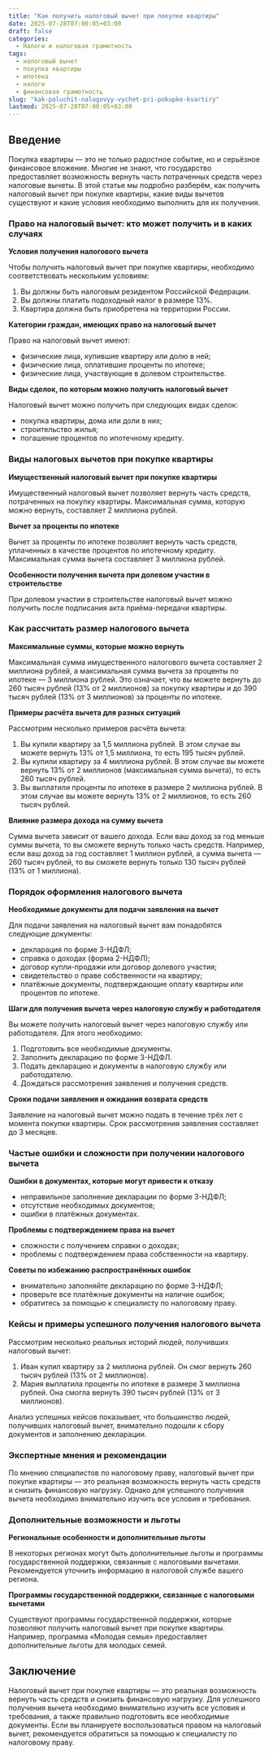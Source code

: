 ```yaml
---
title: "Как получить налоговый вычет при покупке квартиры"
date: 2025-07-28T07:00:05+03:00
draft: false
categories:
  - Налоги и налоговая грамотность
tags:
  - налоговый вычет
  - покупка квартиры
  - ипотека
  - налоги
  - финансовая грамотность
slug: "kak-poluchit-nalogovyy-vychet-pri-pokupke-kvartiry"
lastmod: 2025-07-28T07:00:05+03:00
---
```


## Введение

Покупка квартиры — это не только радостное событие, но и серьёзное финансовое вложение. Многие не знают, что государство предоставляет возможность вернуть часть потраченных средств через налоговые вычеты. В этой статье мы подробно разберём, как получить налоговый вычет при покупке квартиры, какие виды вычетов существуют и какие условия необходимо выполнить для их получения.

### Право на налоговый вычет: кто может получить и в каких случаях

**Условия получения налогового вычета**

Чтобы получить налоговый вычет при покупке квартиры, необходимо соответствовать нескольким условиям:

1. Вы должны быть налоговым резидентом Российской Федерации.
2. Вы должны платить подоходный налог в размере 13%.
3. Квартира должна быть приобретена на территории России.

**Категории граждан, имеющих право на налоговый вычет**

Право на налоговый вычет имеют:

- физические лица, купившие квартиру или долю в ней;
- физические лица, оплатившие проценты по ипотеке;
- физические лица, участвующие в долевом строительстве.

**Виды сделок, по которым можно получить налоговый вычет**

Налоговый вычет можно получить при следующих видах сделок:

- покупка квартиры, дома или доли в них;
- строительство жилья;
- погашение процентов по ипотечному кредиту.

### Виды налоговых вычетов при покупке квартиры

**Имущественный налоговый вычет при покупке квартиры**

Имущественный налоговый вычет позволяет вернуть часть средств, потраченных на покупку квартиры. Максимальная сумма, которую можно вернуть, составляет 2 миллиона рублей.

**Вычет за проценты по ипотеке**

Вычет за проценты по ипотеке позволяет вернуть часть средств, уплаченных в качестве процентов по ипотечному кредиту. Максимальная сумма вычета составляет 3 миллиона рублей.

**Особенности получения вычета при долевом участии в строительстве**

При долевом участии в строительстве налоговый вычет можно получить после подписания акта приёма-передачи квартиры.

### Как рассчитать размер налогового вычета

**Максимальные суммы, которые можно вернуть**

Максимальная сумма имущественного налогового вычета составляет 2 миллиона рублей, а максимальная сумма вычета за проценты по ипотеке — 3 миллиона рублей. Это означает, что вы можете вернуть до 260 тысяч рублей (13% от 2 миллионов) за покупку квартиры и до 390 тысяч рублей (13% от 3 миллионов) за проценты по ипотеке.

**Примеры расчёта вычета для разных ситуаций**

Рассмотрим несколько примеров расчёта вычета:

1. Вы купили квартиру за 1,5 миллиона рублей. В этом случае вы можете вернуть 13% от 1,5 миллиона, то есть 195 тысяч рублей.
2. Вы купили квартиру за 4 миллиона рублей. В этом случае вы можете вернуть 13% от 2 миллионов (максимальная сумма вычета), то есть 260 тысяч рублей.
3. Вы выплатили проценты по ипотеке в размере 2 миллиона рублей. В этом случае вы можете вернуть 13% от 2 миллионов, то есть 260 тысяч рублей.

**Влияние размера дохода на сумму вычета**

Сумма вычета зависит от вашего дохода. Если ваш доход за год меньше суммы вычета, то вы сможете вернуть только часть средств. Например, если ваш доход за год составляет 1 миллион рублей, а сумма вычета — 260 тысяч рублей, то вы сможете вернуть только 130 тысяч рублей (13% от 1 миллиона).

### Порядок оформления налогового вычета

**Необходимые документы для подачи заявления на вычет**

Для подачи заявления на налоговый вычет вам понадобятся следующие документы:

- декларация по форме 3-НДФЛ;
- справка о доходах (форма 2-НДФЛ);
- договор купли-продажи или договор долевого участия;
- свидетельство о праве собственности на квартиру;
- платёжные документы, подтверждающие оплату квартиры или процентов по ипотеке.

**Шаги для получения вычета через налоговую службу и работодателя**

Вы можете получить налоговый вычет через налоговую службу или работодателя. Для этого необходимо:

1. Подготовить все необходимые документы.
2. Заполнить декларацию по форме 3-НДФЛ.
3. Подать декларацию и документы в налоговую службу или работодателю.
4. Дождаться рассмотрения заявления и получения средств.

**Сроки подачи заявления и ожидания возврата средств**

Заявление на налоговый вычет можно подать в течение трёх лет с момента покупки квартиры. Срок рассмотрения заявления составляет до 3 месяцев.

### Частые ошибки и сложности при получении налогового вычета

**Ошибки в документах, которые могут привести к отказу**

- неправильное заполнение декларации по форме 3-НДФЛ;
- отсутствие необходимых документов;
- ошибки в платёжных документах.

**Проблемы с подтверждением права на вычет**

- сложности с получением справки о доходах;
- проблемы с подтверждением права собственности на квартиру.

**Советы по избежанию распространённых ошибок**

- внимательно заполняйте декларацию по форме 3-НДФЛ;
- проверьте все платёжные документы на наличие ошибок;
- обратитесь за помощью к специалисту по налоговому праву.

### Кейсы и примеры успешного получения налогового вычета

Рассмотрим несколько реальных историй людей, получивших налоговый вычет:

1. Иван купил квартиру за 2 миллиона рублей. Он смог вернуть 260 тысяч рублей (13% от 2 миллионов).
2. Мария выплатила проценты по ипотеке в размере 3 миллиона рублей. Она смогла вернуть 390 тысяч рублей (13% от 3 миллионов).

Анализ успешных кейсов показывает, что большинство людей, получивших налоговый вычет, внимательно подошли к сбору документов и заполнению декларации.

### Экспертные мнения и рекомендации

По мнению специалистов по налоговому праву, налоговый вычет при покупке квартиры — это реальная возможность вернуть часть средств и снизить финансовую нагрузку. Однако для успешного получения вычета необходимо внимательно изучить все условия и требования.

### Дополнительные возможности и льготы

**Региональные особенности и дополнительные льготы**

В некоторых регионах могут быть дополнительные льготы и программы государственной поддержки, связанные с налоговыми вычетами. Рекомендуется уточнить информацию в налоговой службе вашего региона.

**Программы государственной поддержки, связанные с налоговыми вычетами**

Существуют программы государственной поддержки, которые позволяют получить налоговый вычет при покупке квартиры. Например, программа «Молодая семья» предоставляет дополнительные льготы для молодых семей.

## Заключение

Налоговый вычет при покупке квартиры — это реальная возможность вернуть часть средств и снизить финансовую нагрузку. Для успешного получения вычета необходимо внимательно изучить все условия и требования, а также правильно подготовить все необходимые документы. Если вы планируете воспользоваться правом на налоговый вычет, рекомендуется обратиться за помощью к специалисту по налоговому праву.
